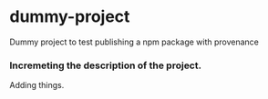 # dummy-project
Dummy project to test publishing a npm package with provenance

### Incremeting the description of the project.

Adding things.
